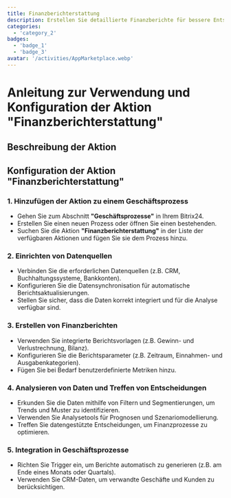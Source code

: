 ```yaml
---
title: Finanzberichterstattung
description: Erstellen Sie detaillierte Finanzberichte für bessere Entscheidungsfindung.
categories: 
  - 'category_2'
badges: 
  - 'badge_1'
  - 'badge_3'
avatar: '/activities/AppMarketplace.webp'
---
```

# Anleitung zur Verwendung und Konfiguration der Aktion "Finanzberichterstattung"

## Beschreibung der Aktion

## **Konfiguration der Aktion "Finanzberichterstattung"**

### 1. Hinzufügen der Aktion zu einem Geschäftsprozess
- Gehen Sie zum Abschnitt **"Geschäftsprozesse"** in Ihrem Bitrix24.
- Erstellen Sie einen neuen Prozess oder öffnen Sie einen bestehenden.
- Suchen Sie die Aktion **"Finanzberichterstattung"** in der Liste der verfügbaren Aktionen und fügen Sie sie dem Prozess hinzu.

### 2. Einrichten von Datenquellen
- Verbinden Sie die erforderlichen Datenquellen (z.B. CRM, Buchhaltungssysteme, Bankkonten).
- Konfigurieren Sie die Datensynchronisation für automatische Berichtsaktualisierungen.
- Stellen Sie sicher, dass die Daten korrekt integriert und für die Analyse verfügbar sind.

### 3. Erstellen von Finanzberichten
- Verwenden Sie integrierte Berichtsvorlagen (z.B. Gewinn- und Verlustrechnung, Bilanz).
- Konfigurieren Sie die Berichtsparameter (z.B. Zeitraum, Einnahmen- und Ausgabenkategorien).
- Fügen Sie bei Bedarf benutzerdefinierte Metriken hinzu.

### 4. Analysieren von Daten und Treffen von Entscheidungen
- Erkunden Sie die Daten mithilfe von Filtern und Segmentierungen, um Trends und Muster zu identifizieren.
- Verwenden Sie Analysetools für Prognosen und Szenariomodellierung.
- Treffen Sie datengestützte Entscheidungen, um Finanzprozesse zu optimieren.

### 5. Integration in Geschäftsprozesse
- Richten Sie Trigger ein, um Berichte automatisch zu generieren (z.B. am Ende eines Monats oder Quartals).
- Verwenden Sie CRM-Daten, um verwandte Geschäfte und Kunden zu berücksichtigen.
